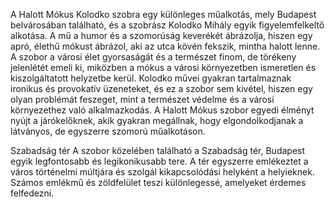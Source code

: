 A Halott Mókus Kolodko szobra egy különleges műalkotás, mely Budapest belvárosában található, és a szobrász Kolodko Mihály egyik figyelemfelkeltő alkotása. A mű a humor és a szomorúság keverékét ábrázolja, hiszen egy apró, élethű mókust ábrázol, aki az utca kövén fekszik, mintha halott lenne. A szobor a városi élet gyorsaságát és a természet finom, de törékeny jelenlétét emeli ki, miközben a mókus a városi környezetben ismeretlen és kiszolgáltatott helyzetbe kerül. Kolodko művei gyakran tartalmaznak ironikus és provokatív üzeneteket, és ez a szobor sem kivétel, hiszen egy olyan problémát feszeget, mint a természet védelme és a városi környezethez való alkalmazkodás. A Halott Mókus szobor egyedi élményt nyújt a járókelőknek, akik gyakran megállnak, hogy elgondolkodjanak a látványos, de egyszerre szomorú műalkotáson.

Szabadság tér
A szobor közelében található a Szabadság tér, Budapest egyik legfontosabb és legikonikusabb tere. A tér egyszerre emlékeztet a város történelmi múltjára és szolgál kikapcsolódási helyként a helyieknek. Számos emlékmű és zöldfelület teszi különlegessé, amelyeket érdemes felfedezni.
